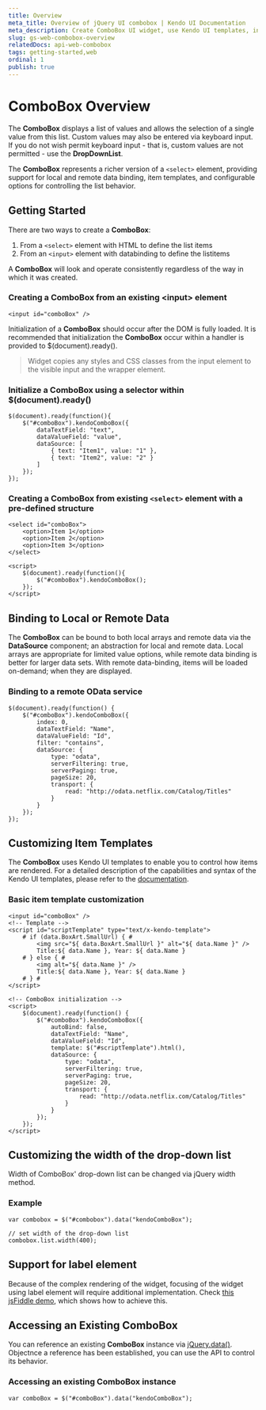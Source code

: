 ```yaml
---
title: Overview
meta_title: Overview of jQuery UI combobox | Kendo UI Documentation
meta_description: Create ComboBox UI widget, use Kendo UI templates, instructions how to use ComboBox.
slug: gs-web-combobox-overview
relatedDocs: api-web-combobox
tags: getting-started,web
ordinal: 1
publish: true
---
```


# ComboBox Overview

The **ComboBox** displays a list of values and allows the selection of a single value from this
list. Custom values may also be entered via keyboard input. If you do not wish permit keyboard input - that is,
custom values are not permitted - use the **DropDownList**.

The **ComboBox** represents a richer version of a `<select>` element, providing support for
local and remote data binding, item templates, and configurable options for controlling the list behavior.


## Getting Started

There are two ways to create a **ComboBox**:

1.  From a `<select>` element with HTML to define the list items
2.  From an `<input>` element with databinding to define the listitems



A **ComboBox** will look and operate consistently regardless of the way in which it was created.

### Creating a ComboBox from an existing &lt;input&gt; element

    <input id="comboBox" />

Initialization of a **ComboBox** should occur after the DOM is fully loaded. It is recommended
that initialization the **ComboBox** occur within a handler is provided to
$(document).ready().

> Widget copies any styles and CSS classes from the input element to the visible input and the wrapper element.

### Initialize a ComboBox using a selector within $(document).ready()

    $(document).ready(function(){
        $("#comboBox").kendoComboBox({
            dataTextField: "text",
            dataValueField: "value",
            dataSource: [
                { text: "Item1", value: "1" },
                { text: "Item2", value: "2" }
            ]
        });
    });

### Creating a ComboBox from existing `<select>` element with a pre-defined structure

    <select id="comboBox">
        <option>Item 1</option>
        <option>Item 2</option>
        <option>Item 3</option>
    </select>

    <script>
        $(document).ready(function(){
            $("#comboBox").kendoComboBox();
        });
    </script>

## Binding to Local or Remote Data


The **ComboBox** can be bound to both local arrays and remote data via the
**DataSource** component; an abstraction for local and
remote data. Local arrays are appropriate for limited value options, while remote data binding is better for
larger data sets. With remote data-binding, items will be loaded on-demand; when they are displayed.

### Binding to a remote OData service

    $(document).ready(function() {
        $("#comboBox").kendoComboBox({
            index: 0,
            dataTextField: "Name",
            dataValueField: "Id",
            filter: "contains",
            dataSource: {
                type: "odata",
                serverFiltering: true,
                serverPaging: true,
                pageSize: 20,
                transport: {
                    read: "http://odata.netflix.com/Catalog/Titles"
                }
            }
        });
    });

## Customizing Item Templates


The **ComboBox** uses Kendo UI templates to enable you to control how items are rendered. For a
detailed description of the capabilities and syntax of the Kendo UI templates, please refer to the
[documentation](http://www.kendoui.com/documentation/framework/templates/overview.aspx "Kendo UI Template").

### Basic item template customization

    <input id="comboBox" />
    <!-- Template -->
    <script id="scriptTemplate" type="text/x-kendo-template">
        # if (data.BoxArt.SmallUrl) { #
            <img src="${ data.BoxArt.SmallUrl }" alt="${ data.Name }" />
            Title:${ data.Name }, Year: ${ data.Name }
        # } else { #
            <img alt="${ data.Name }" />
            Title:${ data.Name }, Year: ${ data.Name }
        # } #
    </script>

    <!-- ComboBox initialization -->
    <script>
        $(document).ready(function() {
            $("#comboBox").kendoComboBox({
                autoBind: false,
                dataTextField: "Name",
                dataValueField: "Id",
                template: $("#scriptTemplate").html(),
                dataSource: {
                    type: "odata",
                    serverFiltering: true,
                    serverPaging: true,
                    pageSize: 20,
                    transport: {
                        read: "http://odata.netflix.com/Catalog/Titles"
                    }
                }
            });
        });
    </script>

## Customizing the width of the drop-down list

Width of ComboBox' drop-down list can be changed via jQuery width method.

### Example

    var combobox = $("#combobox").data("kendoComboBox");

    // set width of the drop-down list
    combobox.list.width(400);

## Support for label element

Because of the complex rendering of the widget, focusing of the widget using label element will require additional implementation.
Check [this jsFiddle demo](http://jsfiddle.net/krustev/6mHKF/), which shows how to achieve this.

## Accessing an Existing ComboBox


You can reference an existing **ComboBox** instance via
[jQuery.data()](http://api.jquery.com/jQuery.data/). Objectnce a reference has been established, you
can use the API to control its behavior.

### Accessing an existing ComboBox instance

    var comboBox = $("#comboBox").data("kendoComboBox");
